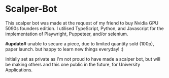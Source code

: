 # Scalper-Bot
This scalper bot was made at the request of my friend to buy Nvidia GPU 5090s founders edition. I utilised TypeScript, Python, and Javascript for the implementation of Playwright, Puppeteer, and/or selenium. 

**#update#** unable to secure a piece, due to limited quantity sold (100p), paper launch. but happy to learn new things everyday! :)

Initially set as private as I'm not proud to have made a scalper bot, but will be making others and this one public in the future, for University Applications.
